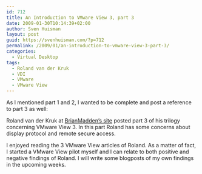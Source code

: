 ```yaml
---
id: 712
title: An Introduction to VMware View 3, part 3
date: 2009-01-30T10:14:39+02:00
author: Sven Huisman
layout: post
guid: https://svenhuisman.com/?p=712
permalink: /2009/01/an-introduction-to-vmware-view-3-part-3/
categories:
  - Virtual Desktop
tags:
  - Roland van der Kruk
  - VDI
  - VMware
  - VMware View
---
```

As I mentioned part 1 and 2, I wanted to be complete and post a reference to part 3 as well:

Roland van der Kruk at <a title="part 3" href="http://www.brianmadden.com/blogs/guestbloggers/archive/2009/01/26/an-introduction-to-vmware-view-3-part-3-of-3-special-considerations-and-best-practices.aspx" target="_blank">BrianMadden&#8217;s site</a> posted part 3 of his trilogy concerning VMware View 3. In this part Roland has some concerns about display protocol and remote secure access. 

I enjoyed reading the 3 VMware View articles of Roland. As a matter of fact, I started a VMware View pilot myself and I can relate to both positive and negative findings of Roland. I will write some blogposts of my own findings in the upcoming weeks.
